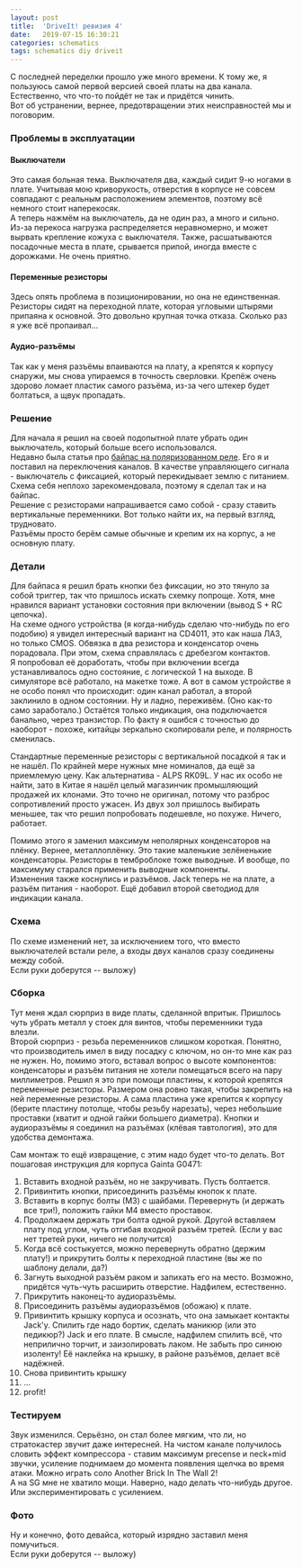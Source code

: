 ```yaml
---
layout: post
title:  'DriveIt! ревизия 4'
date:   2019-07-15 16:30:21
categories: schematics
tags: schematics diy driveit
---
```

<div class="modal fade" id="myModal" tabindex="-1" role="dialog" aria-labelledby="myModalLabel" aria-hidden="true">
      <div class="modal-dialog">
        <div class="modal-content">
		<center>
          <div class="modal-body">               
          </div>
		</center>
        </div><!-- /.modal-content -->
      </div><!-- /.modal-dialog -->
    </div><!-- /.modal -->

<div class="thumbnails">
</div>

С последней переделки прошло уже много времени. К тому же, я пользуюсь самой первой версией своей платы на два канала. Естественно, что что-то пойдёт не так и придётся чинить.  
Вот об устранении, вернее, предотвращении этих неисправностей мы и поговорим.  

### Проблемы в эксплуатации

#### Выключатели
Это самая больная тема. Выключателя два, каждый сидит 9-ю ногами в плате. Учитывая мою криворукость, отверстия в корпусе не совсем совпадают с реальным расположением элементов, поэтому всё немного стоит наперекосяк.  
А теперь нажмём на выключатель, да не один раз, а много и сильно. Из-за перекоса нагрузка распределяется неравномерно, и может вырвать крепление кожуха с выключателя. Также, расшатываются посадочные места в плате, срывается припой, иногда вместе с дорожками. Не очень приятно.  

#### Переменные резисторы
Здесь опять проблема в позиционировании, но она не единственная.  
Резисторы сидят на переходной плате, которая угловыми штырями припаяна к основной. Это довольно крупная точка отказа. Сколько раз я уже всё пропаивал...

#### Аудио-разъёмы
Так как у меня разъёмы впаиваются на плату, а крепятся к корпусу снаружи, мы снова упираемся в точность сверловки. Крепёж очень здорово ломает пластик самого разъёма, из-за чего штекер будет болтаться, а щвук пропадать.  

### Решение

Для начала я решил на своей подопытной плате убрать один выключатель, который больше всего использовался.  
Недавно была статья про [байпас на поляризованном реле](http://rinonninqueon.ru/schematics/bypass_bistable_relay/). Его я и поставил на переключения каналов. В качестве управляющего сигнала - выключатель с фиксацией, который перекидывает землю с питанием. Схема себя неплохо зарекомендовала, поэтому я сделал так и на байпас.  
Решение с резисторами напрашивается само собой - сразу ставить вертикальные переменники. Вот только найти их, на первый взгляд, трудновато.  
Разъёмы просто берём самые обычные и крепим их на корпус, а не основную плату.  

### Детали

Для байпаса я решил брать кнопки без фиксации, но это тянуло за собой триггер, так что пришлось искать схемку попроще. Хотя, мне нравился вариант установки состояния при включении (вывод S + RC цепочка).  
На схеме одного устройства (я когда-нибудь сделаю что-нибудь по его подобию) я увидел интересный вариант на CD4011, это как наша ЛА3, но только CMOS. Обвязка в два резистора и конденсатор очень порадовала. При этом, схема справлялась с дребезгом контактов.  
Я попробовал её доработать, чтобы при включении всегда устанавливалось одно состояние, с логической 1 на выходе. В симуляторе всё работало, на макетке тоже. А вот в самом устройстве я не особо понял что происходит: один канал работал, а второй заклинило в одном состоянии. Ну и ладно, переживём. (Оно как-то само заработало.) Остаётся только индикация, она подключается банально, через транзистор. По факту я ошибся с точностью до наоборот - похоже, китайцы зеркально скопировали реле, и полярность сменилась.  

Стандартные переменные резисторы с вертикальной посадкой я так и не нашёл. По крайней мере нужных мне номиналов, да ещё за приемлемую цену. Как альтернатива - ALPS RK09L. У нас их особо не найти, зато в Китае я нашёл целый магазинчик промышляющий продажей их клонами. Это точно не оригинал, потому что разброс сопротивлений просто ужасен. Из двух зол пришлось выбирать меньшее, так что решил попробовать подешевле, но похуже. Ничего, работает.  

Помимо этого я заменил максимум неполярных конденсаторов на плёнку. Вернее, металлоплёнку. Это такие маленькие зелёненькие конденсаторы. Резисторы в темброблоке тоже выводные. И вообще, по максимуму старался применить выводные компоненты.  
Изменения также коснулись и разъёмов. Jack теперь не на плате, а разъём питания - наоборот. Ещё добавил второй светодиод для индикации канала.  

### Схема

По схеме изменений нет, за исключением того, что вместо выключателей встали реле, а входы двух каналов сразу соединены между собой.  
Если руки доберутся -- выложу)  

### Сборка

Тут меня ждал сюрприз в виде платы, сделанной впритык. Пришлось чуть убрать металл у стоек для винтов, чтобы переменники туда влезли.  
Второй сюрприз - резьба переменников слишком короткая. Понятно, что производитель имел в виду посадку с ключом, но он-то мне как раз не нужен. Но, помимо этого, вставал вопрос о высоте компонентов: конденсаторы и разъём питания не хотели помещаться всего на пару миллиметров. Решил я это при помощи пластины, к которой крепятся переменные резисторы. Размером она ровно такая, чтобы закрепить на ней переменные резисторы. А сама пластина уже крепится к корпусу (берите пластину потолще, чтобы резьбу нарезать), через небольшие проставки (хватит и одной гайки большего диаметра).
Кнопки и аудиоразъёмы я соединил на разъёмах (клёвая тавтология), это для удобства демонтажа.  

Сам монтаж то ещё извращение, с этим надо будет что-то делать. Вот пошаговая инструкция для корпуса Gainta G0471:  
1. Вставить входной разъём, но не закручивать. Пусть болтается.
2. Привинтить кнопки, присоединить разъёмы кнопок к плате.
3. Вставить в корпус болты (М3) с шайбами. Перевернуть (и держать все три!), положить гайки М4 вместо проставок.
4. Продолжаем держать три болта одной рукой. Другой вставляем плату под углом, чуть отгибая входной разъём третей. (Если у вас нет третей руки, ничего не получится)
5. Когда всё состыкуется, можно перевернуть обратно (держим плату!) и прикрутить болты к переходной пластине (вы же по шаблону делали, да?)
6. Загнуть выходной разъём раком и запихать его на место. Возможно, придётся чуть-чуть расширить отверстие. Надфилем, естественно.
7. Прикрутить наконец-то аудиоразъёмы.
8. Присоединить разъёмы аудиоразъёмов (обожаю) к плате.
9. Привинтить крышку корпуса и осознать, что она замыкает контакты Jack'у. Спилить где надо бортик, сделать маникюр (или это педикюр?) Jack и его плате. В смысле, надфилем спилить всё, что неприлично торчит, и заизолировать лаком. Не забыть про синюю изоленту! Её наклейка на крышку, в районе разъёмов, делает всё надёжней.
10. Снова привинтить крышку
11. ...
12. profit!

### Тестируем

Звук изменился. Серьёзно, он стал более мягким, что ли, но стратокастер звучит даже интересней. На чистом канале получилось словить эффект компрессора - ставим максимум precense и neck+mid звучки, усиление поднимаем до момента появления щелчка во время атаки. Можно играть соло Another Brick In The Wall 2!  
А на SG мне не хватило мощи. Наверно, надо делать что-нибудь другое. Или экспериментировать с усилением.  

### Фото

Ну и конечно, фото девайса, который изрядно заставил меня помучиться.  
Если руки доберутся -- выложу)  